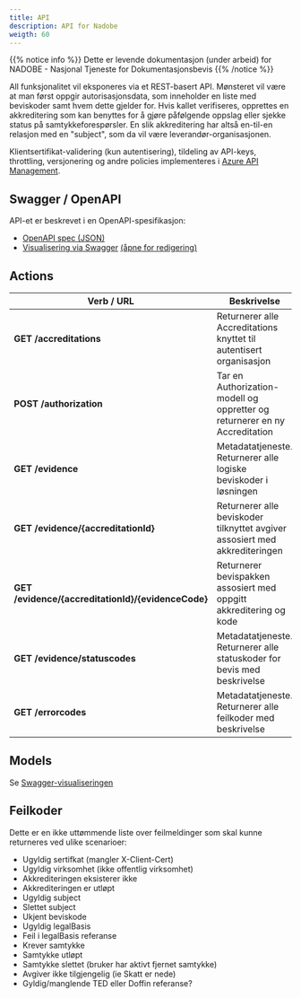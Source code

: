 ```yaml
---
title: API
description: API for Nadobe
weigth: 60
---
```


{{% notice info %}}
Dette er levende dokumentasjon (under arbeid) for NADOBE - Nasjonal Tjeneste for Dokumentasjonsbevis
{{% /notice %}}

All funksjonalitet vil eksponeres via et REST-basert API. Mønsteret vil være at man først oppgir autorisasjonsdata, som inneholder en liste med beviskoder samt hvem dette gjelder for. Hvis kallet verifiseres, opprettes en akkreditering som kan benyttes for å gjøre påfølgende oppslag eller sjekke status på samtykkeforespørsler. En slik akkreditering har altså en-til-en relasjon med en "subject", som da vil være leverandør-organisasjonen.

Klientsertifikat-validering (kun autentisering), tildeling av API-keys, throttling, versjonering og andre policies implementeres i [Azure API Management](https://azure.microsoft.com/en-us/services/api-management/).

## Swagger / OpenAPI
API-et er beskrevet i en OpenAPI-spesifikasjon:

 * [OpenAPI spec (JSON)](https://bitbucket.org/bjorndl/nadobe-api/raw/master/openapi-spec.json)
 * [Visualisering via Swagger](https://generator.swagger.io/?url=https://bitbucket.org/bjorndl/nadobe-api/raw/master/openapi-spec.json) [(åpne for redigering)](https://editor.swagger.io/?url=https://bitbucket.org/bjorndl/nadobe-api/raw/master/openapi-spec.json)

## Actions
| Verb / URL | Beskrivelse | Skisse |
| ---------- | ----------- | ------ |
| **GET /accreditations**                            | Returnerer alle Accreditations knyttet til autentisert organisasjon         | [Flytskisse](https://www.lucidchart.com/publicSegments/view/34a9c7de-c5d8-40a2-961c-3b7a11c621de/image.png) / [Åpne](https://www.lucidchart.com/documents/view/794e9ce7-bd42-4a0f-ad60-bf89da0725ce) |
| **POST /authorization**                            | Tar en Authorization-modell og oppretter og returnerer en ny Accreditation  | [Flytskisse](https://www.lucidchart.com/publicSegments/view/702aaf01-91d6-4d02-bd30-0b1b2f5ef2d5/image.png) / [Åpne](https://www.lucidchart.com/documents/view/acc6ac71-025e-4ce4-91d5-2a2fd139bad7) |
| **GET /evidence**                                  | Metadatatjeneste. Returnerer alle logiske beviskoder i løsningen            | [Flytskisse](https://www.lucidchart.com/publicSegments/view/8f201b7c-1f2c-40ab-b694-01fb9314d9be/image.png) / [Åpne](https://www.lucidchart.com/documents/view/1ed694d8-38bf-4dde-a647-99efb7913c75) |
| **GET /evidence/{accreditationId}**                | Returnerer alle beviskoder tilknyttet avgiver assosiert med akkrediteringen | [Flytskisse](https://www.lucidchart.com/publicSegments/view/da0685e6-a26b-4b28-be0c-302e306119da/image.png) / [Åpne](https://www.lucidchart.com/documents/view/4c549f6e-d007-4ed3-b885-6bb93cd49b09) |
| **GET /evidence/{accreditationId}/{evidenceCode}** | Returnerer bevispakken assosiert med oppgitt akkreditering og kode          | [Flytskisse](https://www.lucidchart.com/publicSegments/view/fe69ff0a-a5fc-44b3-9c01-b311d995a117/image.png) / [Åpne](https://www.lucidchart.com/documents/view/22d64d62-a1c3-4d4e-8feb-ad823db133f3) |
| **GET /evidence/statuscodes**                      | Metadatatjeneste. Returnerer alle statuskoder for bevis med beskrivelse     | |
| **GET /errorcodes**                                | Metadatatjeneste. Returnerer alle feilkoder med beskrivelse                 | |

## Models
Se [Swagger-visualiseringen](https://generator.swagger.io/?url=https://bitbucket.org/bjorndl/nadobe-api/raw/master/openapi-spec.json)

## Feilkoder
Dette er en ikke uttømmende liste over feilmeldinger som skal kunne returneres ved ulike scenarioer:

* Ugyldig sertifkat (mangler X-Client-Cert)
* Ugyldig virksomhet (ikke offentlig virksomhet)
* Akkrediteringen eksisterer ikke
* Akkrediteringen er utløpt
* Ugyldig subject
* Slettet subject
* Ukjent beviskode
* Ugyldig legalBasis
* Feil i legalBasis referanse
* Krever samtykke
* Samtykke utløpt
* Samtykke slettet (bruker har aktivt fjernet samtykke)
* Avgiver ikke tilgjengelig (ie Skatt er nede)
* Gyldig/manglende TED eller Doffin referanse?
